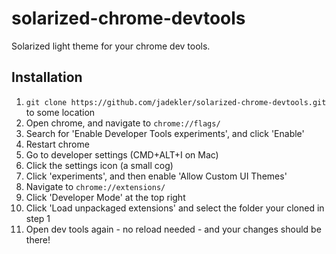 solarized-chrome-devtools
=========================

Solarized light theme for your chrome dev tools.

## Installation

1. `git clone https://github.com/jadekler/solarized-chrome-devtools.git` to some location
1. Open chrome, and navigate to `chrome://flags/`
1. Search for 'Enable Developer Tools experiments', and click 'Enable'
[](img/enable_experiments.png)
1. Restart chrome
1. Go to developer settings (CMD+ALT+I on Mac)
1. Click the settings icon (a small cog)
[](img/settings_widget.png)
1. Click 'experiments', and then enable 'Allow Custom UI Themes'
[](img/ui_themes.png)
1. Navigate to `chrome://extensions/`
1. Click 'Developer Mode' at the top right
[](img/dev_mode.png)
1. Click 'Load unpackaged extensions' and select the folder your cloned in step 1
[](img/light_theme.png)
1. Open dev tools again - no reload needed - and your changes should be there!
[](img/final.png)